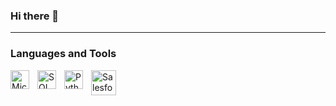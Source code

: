 ### Hi there 👋
---
### Languages and Tools

<img align="left" alt="Microsoft Excel" width="30px" style="padding-right:10px;" src="https://upload.wikimedia.org/wikipedia/commons/3/34/Microsoft_Office_Excel_%282019%E2%80%93present%29.svg">
<img align="left" alt="SQL" width="30px" style="padding-right:10px;" src="https://www.svgrepo.com/show/331760/sql-database-generic.svg">
<img align="left" alt="Python" width="30px" style="padding-right:10px;" src="https://cdn.jsdelivr.net/gh/devicons/devicon/icons/python/python-original.svg" />
<img align="left" alt="Salesforce" width="40px" style="padding-right:0px;" src="https://cdn.jsdelivr.net/gh/devicons/devicon/icons/salesforce/salesforce-original.svg" />
<!--
**crackalackinn/crackalackinn** is a ✨ _special_ ✨ repository because its `README.md` (this file) appears on your GitHub profile.

Here are some ideas to get you started:

- 🔭 I’m currently working on ...
- 🌱 I’m currently learning ...
- 👯 I’m looking to collaborate on ...
- 🤔 I’m looking for help with ...
- 💬 Ask me about ...
- 📫 How to reach me: ...
- 😄 Pronouns: ...
- ⚡ Fun fact: ...
-->

